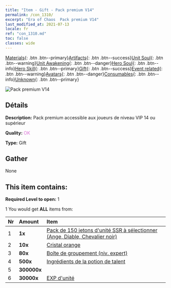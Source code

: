 ```yaml
---
title: "Item - Gift - Pack premium V14"
permalink: /con_1310/
excerpt: "Era of Chaos  Pack premium V14"
last_modified_at: 2021-07-13
locale: fr
ref: "con_1310.md"
toc: false
classes: wide
---
```

 [Materials](/ItemsFR/){: .btn .btn--primary}[Artifacts](/ItemsFR/Artifacts/){: .btn .btn--success}[Unit Soul](/ItemsFR/UnitSoul/){: .btn .btn--warning}[Unit Awakening](/ItemsFR/UnitAwakening/){: .btn .btn--danger}[Hero Soul](/ItemsFR/HeroSoul/){: .btn .btn--info}[Hero Skill](/ItemsFR/HeroSkill/){: .btn .btn--primary}[Gift](/ItemsFR/Gift/){: .btn .btn--success}[Event related](/ItemsFR/Events/){: .btn .btn--warning}[Avatars](/ItemsFR/Avatars/){: .btn .btn--danger}[Consumables](/ItemsFR/Consumables/){: .btn .btn--info}[Unknown](/ItemsFR/Unknown/){: .btn .btn--primary}

 ![Pack premium V14](/images/t/i_905014.png)

## Détails
 **Description:** Pack premium accessible aux joueurs de niveau VIP 14 ou supérieur

 **Quality:** <span style="color: #DA70D6">OK</span>

 **Type:** Gift

## Gather

  None

## This item contains:

 **Required Level to open:** 1

 1 You would get **ALL** items  from:

  | Nr | Amount |     Item    |
  |:---|:-------|:------------|
  | 1 |  **1x** | [Pack de 150 jetons d'unité SSR à sélectionner (Ange, Diable, Chevalier noir)](/ItemsFR/con_1322/) |  | 
  | 2 |  **10x** | [Cristal orange](/ItemsFR/con_730/) |  | 
  | 3 |  **80x** | [Boîte de groupement (niv. expert)](/ItemsFR/con_776/) |  | 
  | 4 |  **500x** | [Ingrédients de la potion de talent](/ItemsFR/con_1120/) |  | 
  | 5 |  **300000x** | <i class="fas fa-coins"/> |  | 
  | 6 |  **30000x** | [EXP d'unité](/ItemsFR/con_902/) |  | 
